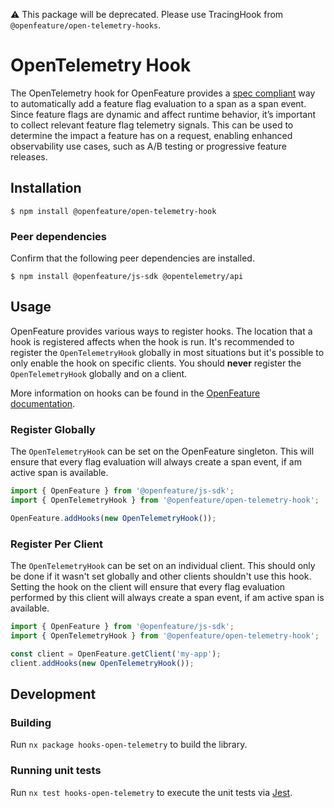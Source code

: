 :warning: This package will be deprecated. Please use TracingHook from `@openfeature/open-telemetry-hooks`.

# OpenTelemetry Hook

The OpenTelemetry hook for OpenFeature provides a [spec compliant][otel-spec] way to automatically add a feature flag evaluation to a span as a span event. Since feature flags are dynamic and affect runtime behavior, it’s important to collect relevant feature flag telemetry signals. This can be used to determine the impact a feature has on a request, enabling enhanced observability use cases, such as A/B testing or progressive feature releases.

## Installation

```
$ npm install @openfeature/open-telemetry-hook
```

### Peer dependencies

Confirm that the following peer dependencies are installed.

```
$ npm install @openfeature/js-sdk @opentelemetry/api
```

## Usage

OpenFeature provides various ways to register hooks. The location that a hook is registered affects when the hook is run. It's recommended to register the `OpenTelemetryHook` globally in most situations but it's possible to only enable the hook on specific clients. You should **never** register the `OpenTelemetryHook` globally and on a client.

More information on hooks can be found in the [OpenFeature documentation][hook-concept].

### Register Globally

The `OpenTelemetryHook` can be set on the OpenFeature singleton. This will ensure that every flag evaluation will always create a span event, if am active span is available.

```typescript
import { OpenFeature } from '@openfeature/js-sdk';
import { OpenTelemetryHook } from '@openfeature/open-telemetry-hook';

OpenFeature.addHooks(new OpenTelemetryHook());
```

### Register Per Client

The `OpenTelemetryHook` can be set on an individual client. This should only be done if it wasn't set globally and other clients shouldn't use this hook. Setting the hook on the client will ensure that every flag evaluation performed by this client will always create a span event, if am active span is available.

```typescript
import { OpenFeature } from '@openfeature/js-sdk';
import { OpenTelemetryHook } from '@openfeature/open-telemetry-hook';

const client = OpenFeature.getClient('my-app');
client.addHooks(new OpenTelemetryHook());
```

## Development

### Building

Run `nx package hooks-open-telemetry` to build the library.

### Running unit tests

Run `nx test hooks-open-telemetry` to execute the unit tests via [Jest](https://jestjs.io).

[otel-spec]: https://opentelemetry.io/docs/reference/specification/trace/semantic_conventions/feature-flags/
[hook-concept]: https://openfeature.dev/docs/reference/concepts/hooks
